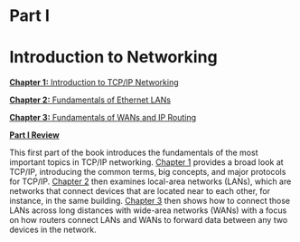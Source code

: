 # Part I


# Introduction to Networking

[**Chapter 1:** Introduction to TCP/IP Networking](vol1_ch01.xhtml#ch01)

[**Chapter 2:** Fundamentals of Ethernet LANs](vol1_ch02.xhtml#ch02)

[**Chapter 3:** Fundamentals of WANs and IP Routing](vol1_ch03.xhtml#ch03)

[**Part I Review**](vol1_part-p01.xhtml#part-p01)

This first part of the book introduces the fundamentals of the most important topics in TCP/IP networking. [Chapter 1](vol1_ch01.xhtml#ch01) provides a broad look at TCP/IP, introducing the common terms, big concepts, and major protocols for TCP/IP. [Chapter 2](vol1_ch02.xhtml#ch02) then examines local-area networks (LANs), which are networks that connect devices that are located near to each other, for instance, in the same building. [Chapter 3](vol1_ch03.xhtml#ch03) then shows how to connect those LANs across long distances with wide-area networks (WANs) with a focus on how routers connect LANs and WANs to forward data between any two devices in the network.